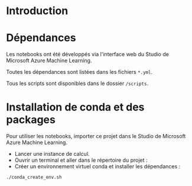 # Introduction



# Dépendances

Les notebooks ont été développés via l'interface web du Studio de Microsoft Azure Machine Learning.

Toutes les dépendances sont listées dans les fichiers `*.yml`.

Tous les scripts sont disponibles dans le dossier `/scripts`.

# Installation de conda et des packages

Pour utiliser les notebooks, importer ce projet dans le Studio de Microsoft Azure Machine Learning.

- Lancer une instance de calcul.
- Ouvrir un terminal et aller dans le répertoire du projet :
- Créer un environnement virtuel conda et installer les dépendances :
```
./conda_create_env.sh
```
